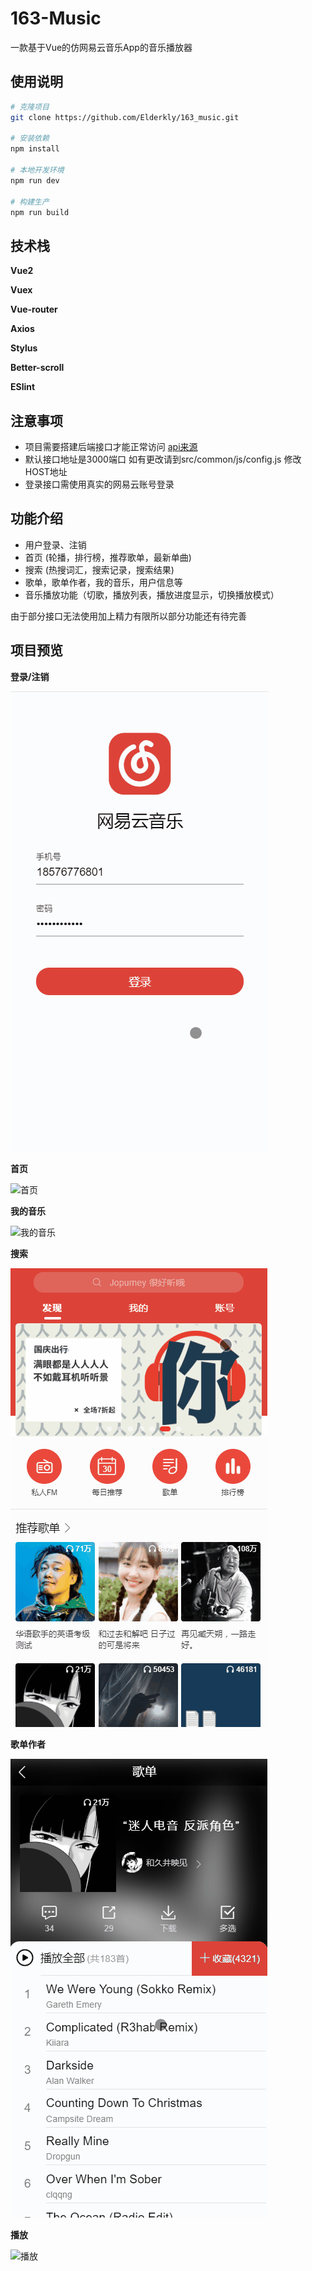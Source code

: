 # 163-Music

一款基于Vue的仿网易云音乐App的音乐播放器

## 使用说明

``` bash
# 克隆项目
git clone https://github.com/Elderkly/163_music.git

# 安装依赖
npm install

# 本地开发环境
npm run dev

# 构建生产
npm run build
```

## 技术栈

**Vue2** 

**Vuex** 

**Vue-router** 

**Axios** 

**Stylus** 

**Better-scroll** 

**ESlint**

## 注意事项

- 项目需要搭建后端接口才能正常访问 [api来源](https://github.com/Binaryify/NeteaseCloudMusicApi)
- 默认接口地址是3000端口 如有更改请到src/common/js/config.js 修改HOST地址
- 登录接口需使用真实的网易云账号登录

## 功能介绍

- 用户登录、注销
- 首页 (轮播，排行榜，推荐歌单，最新单曲)
- 搜索 (热搜词汇，搜索记录，搜索结果)
- 歌单，歌单作者，我的音乐，用户信息等
- 音乐播放功能（切歌，播放列表，播放进度显示，切换播放模式）

由于部分接口无法使用加上精力有限所以部分功能还有待完善

## 项目预览

**登录/注销**

![登录/注销](https://github.com/Elderkly/ImgRepository/blob/master/163-music/login.gif)

**首页**

![首页](https://github.com/Elderkly/ImgRepository/blob/master/163-music/home.gif)

**我的音乐**

![我的音乐](https://github.com/Elderkly/ImgRepository/blob/master/163-music/my-music.gif)

**搜索**

![搜索](https://github.com/Elderkly/ImgRepository/blob/master/163-music/seasrch.gif)

**歌单作者**

![歌单作者](https://github.com/Elderkly/ImgRepository/blob/master/163-music/author.gif)

**播放**

![播放](https://github.com/Elderkly/ImgRepository/blob/master/163-music/player.gif)
